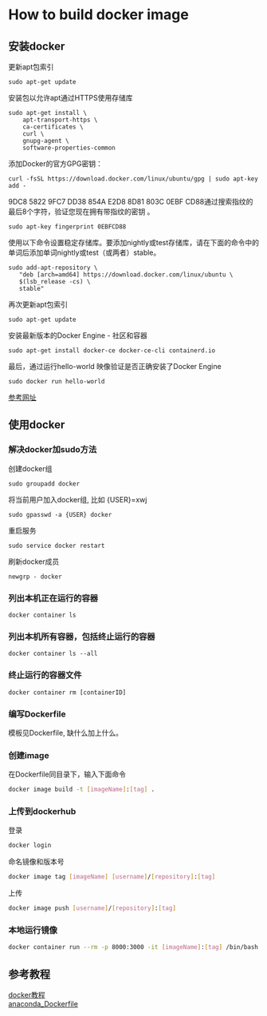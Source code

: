 # How to build docker image
## 安装docker
更新apt包索引
```
sudo apt-get update
```
安装包以允许apt通过HTTPS使用存储库
```
sudo apt-get install \
    apt-transport-https \
    ca-certificates \
    curl \
    gnupg-agent \
    software-properties-common
```
添加Docker的官方GPG密钥：
```
curl -fsSL https://download.docker.com/linux/ubuntu/gpg | sudo apt-key add -
```
9DC8 5822 9FC7 DD38 854A E2D8 8D81 803C 0EBF CD88通过搜索指纹的最后8个字符，验证您现在拥有带指纹的密钥 。
```
sudo apt-key fingerprint 0EBFCD88
```
使用以下命令设置稳定存储库。要添加nightly或test存储库，请在下面的命令中的单词后添加单词nightly或test（或两者）stable。
```
sudo add-apt-repository \
   "deb [arch=amd64] https://download.docker.com/linux/ubuntu \
   $(lsb_release -cs) \
   stable"
```
再次更新apt包索引
```
sudo apt-get update
```
安装最新版本的Docker Engine - 社区和容器
```
sudo apt-get install docker-ce docker-ce-cli containerd.io
```
最后，通过运行hello-world 映像验证是否正确安装了Docker Engine
```
sudo docker run hello-world
```
[参考网址](https://docs.docker.com/install/linux/docker-ce/ubuntu/#install-docker-engine---community-1)
## 使用docker
### 解决docker加sudo方法
创建docker组
```
sudo groupadd docker
```
将当前用户加入docker组, 比如 {USER}=xwj
```
sudo gpasswd -a {USER} docker
```
重启服务
```
sudo service docker restart
```
刷新docker成员
```
newgrp - docker
```
### 列出本机正在运行的容器
```
docker container ls
```
### 列出本机所有容器，包括终止运行的容器
```
docker container ls --all
```
### 终止运行的容器文件
```
docker container rm [containerID]
```
### 编写Dockerfile
模板见Dockerfile, 缺什么加上什么。
### 创建image
在Dockerfile同目录下，输入下面命令
```bash
docker image build -t [imageName]:[tag] .
```
### 上传到dockerhub
登录
```bash
docker login
```
命名镜像和版本号
```bash
docker image tag [imageName] [username]/[repository]:[tag]
```
上传
```bash
docker image push [username]/[repository]:[tag]
```
### 本地运行镜像
```bash
docker container run --rm -p 8000:3000 -it [imageName]:[tag] /bin/bash
```
## 参考教程
[docker教程](http://www.ruanyifeng.com/blog/2018/02/docker-tutorial.html)<br>
[anaconda_Dockerfile](https://github.com/Leinao/LeinaoPAI/tree/master/images/anaconda_3_tf_12_torch_10_cv_34_cuda_90)
